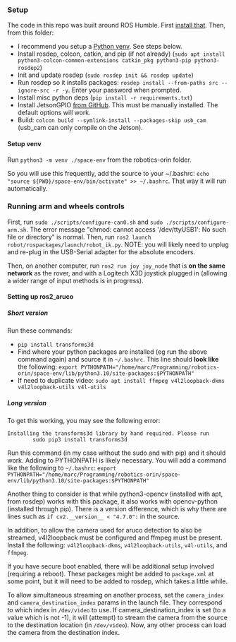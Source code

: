 ### Setup
The code in this repo was built around ROS Humble. First [install that](https://docs.ros.org/en/humble/Installation.html).
Then, from this folder:
- I recommend you setup a [Python venv](https://docs.python.org/3/library/venv.html). See steps below.
- Install rosdep, colcon, catkin, and pip (if not already) (`sudo apt install python3-colcon-common-extensions catkin_pkg python3-pip python3-rosdep2`)
- Init and update rosdep (`sudo rosdep init && rosdep update`)
- Run rosdep so it installs packages: `rosdep install --from-paths src --ignore-src -r -y`. Enter your password when prompted.
- Install misc python deps (`pip install -r requirements.txt`)
- Install JetsonGPIO [from GitHub](https://github.com/pjueon/JetsonGPIO/blob/master/docs/installation_guide.md). This must be 
manually installed. The default options will work.
- Build: `colcon build --symlink-install --packages-skip usb_cam` (usb_cam can only compile on the Jetson).

#### Setup venv
Run `python3 -m venv ./space-env` from the robotics-orin folder.

So you will use this frequently, add the source to your ~/.bashrc: `echo "source ${PWD}/space-env/bin/activate" >> ~/.bashrc`.
That way it will run automatically.

### Running arm and wheels controls
First, run `sudo ./scripts/configure-can0.sh` and `sudo ./scripts/configure-arm.sh`. The 
error message "chmod: cannot access '/dev/ttyUSB1': No such file or directory" is normal.
Then, run `ros2 launch robot/rospackages/launch/robot_ik.py`. NOTE: you will likely
need to unplug and re-plug in the USB-Serial adapter for the absolute encoders.

Then, on another computer, run `ros2 run joy joy_node` that is **on the same network**
as the rover, and with a Logitech X3D joystick plugged in (allowing a wider range
of input methods is in progress).

#### Setting up ros2_aruco

##### Short version
Run these commands:
- `pip install transforms3d`
- Find where your python packages are installed (eg run the above command again) and source it in `~/.bashrc`. This line should
**look like** the following: `export PYTHONPATH="/home/marc/Programming/robotics-orin/space-env/lib/python3.10/site-packages:$PYTHONPATH"`
- If need to duplicate video: `sudo apt install ffmpeg v4l2loopback-dkms v4l2loopback-utils v4l-utils`

##### Long version
To get this working, you may see the following error:
```
Installing the transforms3d library by hand required. Please run
        sudo pip3 install transforms3d
```
Run this command (in my case without the sudo and with pip) and it should work.
Adding to PYTHONPATH is likely necessary. You will add a command like the following to `~/.bashrc`: 
`export PYTHONPATH="/home/marc/Programming/robotics-orin/space-env/lib/python3.10/site-packages:$PYTHONPATH"`

Another thing to consider is that while python3-opencv (installed with apt, from rosdep) works with
this package, it also works with opencv-python (installed through pip). There is a version difference,
which is why there are lines such as `if cv2.__version__ < "4.7.0":` in the source.

In addition, to allow the camera used for aruco detection to also be streamed, v4l2loopback must be configured
and ffmpeg must be present. Install the following: `v4l2loopback-dkms`, `v4l2loopback-utils`, `v4l-utils`, and `ffmpeg`.

If you have secure boot enabled, there will be additional setup involved (requiring a reboot). These packages might be added to `package.xml` 
at some point, but it will need to be added to rosdep, which takes a little while.

To allow simultaneous streaming on another process, set the `camera_index` and `camera_destination_index` params in the launch file.
They correspond to which index in `/dev/video` to use. If camera_destination_index is set (to a value which is not -1), it will
(attempt) to stream the camera from the source to the destination location (in `/dev/video`). Now, any other process can
load the camera from the destination index.